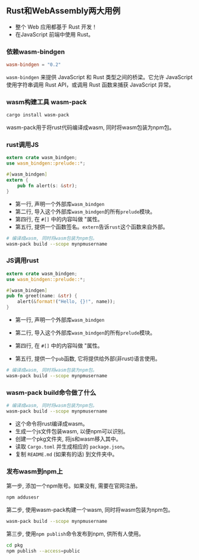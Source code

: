 ## Rust和WebAssembly两大用例

- 整个  Web 应用都基于 Rust 开发！  
- 在JavaScript 前端中使用 Rust。



### 依赖wasm-bindgen

```toml
wasm-bindgen = "0.2"
```

`wasm-bindgen` 来提供  JavaScript 和 Rust 类型之间的桥梁。它允许 JavaScript 使用字符串调用 Rust API，或调用 Rust 函数来捕获  JavaScript 异常。



### wasm构建工具 wasm-pack

```bash
cargo install wasm-pack
```

wasm-pack用于将rust代码编译成wasm, 同时将wasm包装为npm包。



### rust调用JS

```rust
extern crate wasm_bindgen;
use wasm_bindgen::prelude::*;

#[wasm_bindgen]
extern {
    pub fn alert(s: &str);
}
```

- 第一行, 声明一个外部库`wasm_bindgen` 
- 第二行, 导入这个外部库`wasm_bindgen`的所有`prelude`模块。
- 第四行, 在 `#[]` 中的内容叫做  "属性。
- 第五行, 提供一个函数签名。`extern`告诉`rust`这个函数来自外部。

```bash
# 编译成wasm, 同时将wasm包装为npm包。
wasm-pack build --scope mynpmusername
```



### JS调用rust

```rust
extern crate wasm_bindgen;
use wasm_bindgen::prelude::*;

#[wasm_bindgen]
pub fn greet(name: &str) {
    alert(&format!("Hello, {}!", name));
}
```

- 第一行, 声明一个外部库`wasm_bindgen` 
- 第二行, 导入这个外部库`wasm_bindgen`的所有`prelude`模块。

- 第四行, 在 `#[]` 中的内容叫做  "属性。
- 第五行, 提供一个`pub`函数, 它将提供给外部(非rust)语言使用。

```bash
# 编译成wasm, 同时将wasm包装为npm包。
wasm-pack build --scope mynpmusername
```



### wasm-pack build命令做了什么

```bash
# 编译成wasm, 同时将wasm包装为npm包。
wasm-pack build --scope mynpmusername
```

- 这个命令将rust编译成wasm。
- 生成一个js文件包装wasm, 以便npm可以识别。
- 创建一个pkg文件夹, 将js和wasm移入其中。
- 读取 `Cargo.toml` 并生成相应的 `package.json`。 
- 复制 `README.md` (如果有的话)  到文件夹中。



### 发布wasm到npm上

第一步, 添加一个npm账号。如果没有, 需要在官网注册。

```bash
npm addusesr
```

第二步, 使用wasm-pack构建一个wasm, 同时将wasm包装为npm包。

```bash
wasm-pack build --scope mynpmusername
```

第三步, 使用`npm publish`命令发布到npm, 供所有人使用。

```bash
cd pkg
npm publish --access=public
```









